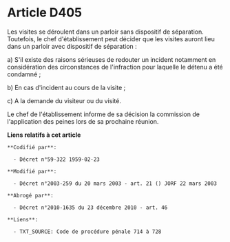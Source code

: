 # Article D405

Les visites se déroulent dans un parloir sans dispositif de séparation. Toutefois, le chef d'établissement peut décider que
les visites auront lieu dans un parloir avec dispositif de séparation :

a) S'il existe des raisons sérieuses de redouter un incident notamment en considération des circonstances de l'infraction
pour laquelle le détenu a été condamné ;

b) En cas d'incident au cours de la visite ;

c) A la demande du visiteur ou du visité.

Le chef de l'établissement informe de sa décision la commission de l'application des peines lors de sa prochaine réunion.

**Liens relatifs à cet article**

	**Codifié par**:

	  - Décret n°59-322 1959-02-23

	**Modifié par**:

	  - Décret n°2003-259 du 20 mars 2003 - art. 21 () JORF 22 mars 2003

	**Abrogé par**:

	  - Décret n°2010-1635 du 23 décembre 2010 - art. 46

	**Liens**:

	  - TXT_SOURCE: Code de procédure pénale 714 à 728
